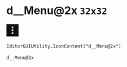 # d__Menu@2x `32x32`
<img src="/img/d__Menu@2x.png" width=32 height=32>

``` CSharp
EditorGUIUtility.IconContent("d__Menu@2x")
```
```
d__Menu@2x
```
